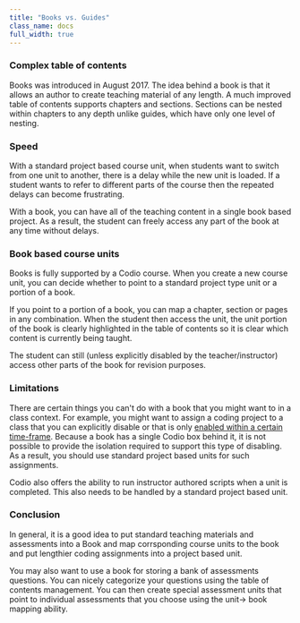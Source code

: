 ```yaml
---
title: "Books vs. Guides"
class_name: docs
full_width: true
---
```



### Complex table of contents
Books was introduced in August 2017. The idea behind a book is that it allows an author to create teaching material of any length. A much improved table of contents supports chapters and sections. Sections can be nested within chapters to any depth unlike guides, which have only one level of nesting.


### Speed
With a standard project based course unit, when students want to switch from one unit to another, there is a delay while the new unit is loaded. If a student wants to refer to different parts of the course then the repeated delays can become frustrating.

With a book, you can have all of the teaching content in a single book based project. As a result, the student can freely access any part of the book at any time without delays.

### Book based course units
Books is fully supported by a Codio course. When you create a new course unit, you can decide whether to point to a standard project type unit or a portion of a book. 

If you point to a portion of a book, you can map a chapter, section or pages in any combination. When the student then access the unit, the unit portion of the book is clearly highlighted in the table of contents so it is clear which content is currently being taught. 

The student can still (unless explicitly disabled by the teacher/instructor) access other parts of the book for revision purposes.

### Limitations
There are certain things you can't do with a book that you might want to in a class context. For example, you might want to assign a coding project to a class that you can explicitly disable or that is only [enabled within a certain time-frame](/docs/teacher/classes/unit-duration/). Because a book has a single Codio box behind it, it is not possible to provide the isolation required to support this type of disabling. As a result, you should use standard project based units for such assignments.

Codio also offers the ability to run instructor authored scripts when a unit is completed. This also needs to be handled by a standard project based unit.

### Conclusion
In general, it is a good idea to put standard teaching materials and assessments into a Book and map corrsponding course units to the book and put lengthier coding assignments into a project based unit.

You may also want to use a book for storing a bank of assessments questions. You can nicely categorize your questions using the table of contents management. You can then create special assessment units that point to individual assessments that you choose using the unit-> book mapping ability.

